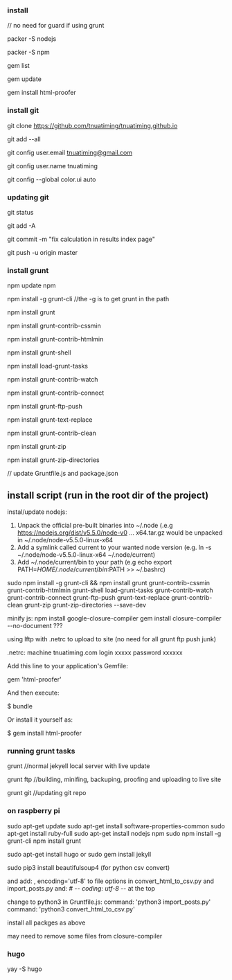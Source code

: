 

### install 
// no need for guard if using grunt 

packer -S nodejs

packer -S npm

gem list


gem update

gem install html-proofer

 
 
### install git

git clone https://github.com/tnuatiming/tnuatiming.github.io

git add --all

git config user.email tnuatiming@gmail.com

git config user.name tnuatiming

git config --global color.ui auto

### updating git

git status

git add -A

git commit -m "fix calculation in results index page"

git push -u origin master 

### install grunt

npm update npm

npm install -g grunt-cli //the -g is to get grunt in the path

npm install grunt

npm install grunt-contrib-cssmin

npm install grunt-contrib-htmlmin

npm install grunt-shell

npm install load-grunt-tasks

npm install grunt-contrib-watch

npm install grunt-contrib-connect

npm install grunt-ftp-push

npm install grunt-text-replace

npm install grunt-contrib-clean

npm install grunt-zip

npm install grunt-zip-directories

// update Gruntfile.js and package.json

## install script (run in the root dir of the project)

instal/update nodejs:
1. Unpack the official pre-built binaries into ~/.node (.e.g https://nodejs.org/dist/v5.5.0/node-v0 … x64.tar.gz would be unpacked in ~/.node/node-v5.5.0-linux-x64
2. Add a symlink called current to your wanted node version (e.g. ln -s ~/.node/node-v5.5.0-linux-x64 ~/.node/current)
3. Add ~/.node/current/bin to your path (e.g echo export PATH=$HOME/.node/current/bin:$PATH >> ~/.bashrc)


sudo npm install -g grunt-cli && npm install grunt grunt-contrib-cssmin grunt-contrib-htmlmin grunt-shell load-grunt-tasks grunt-contrib-watch grunt-contrib-connect grunt-ftp-push grunt-text-replace grunt-contrib-clean grunt-zip grunt-zip-directories --save-dev

minify js:
npm install google-closure-compiler
gem install closure-compiler --no-document ???

using lftp with .netrc to upload to site (no need for all grunt ftp push junk)

.netrc:
machine tnuatiming.com
login xxxxx 
password xxxxxx 


Add this line to your application's Gemfile:

gem 'html-proofer'

And then execute:

$ bundle

Or install it yourself as:

$ gem install html-proofer

### running grunt tasks

grunt //normal jekyell local server with live update

grunt ftp //building, minifing, backuping, proofing and uploading to live site

grunt git  //updating git repo

### on raspberry pi

sudo apt-get update
sudo apt-get install software-properties-common
sudo apt-get install ruby-full
sudo apt-get install nodejs npm
sudo npm install -g grunt-cli
npm install grunt

sudo apt-get install hugo
or
sudo gem install jekyll

sudo pip3 install beautifulsoup4 (for python csv convert)

and add: , encoding='utf-8' to file options in convert_html_to_csv.py and import_posts.py
and: # -*- coding: utf-8 -*- at the top

change to python3 in Gruntfile.js:
command: 'python3 import_posts.py'
command: 'python3 convert_html_to_csv.py'

install all packges as above

may need to remove some files from closure-compiler

### hugo

yay -S hugo 



